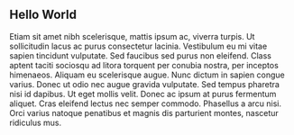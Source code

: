 ## Hello World

Etiam sit amet nibh scelerisque, mattis ipsum ac, viverra turpis. Ut sollicitudin lacus ac purus consectetur lacinia. Vestibulum eu mi vitae sapien tincidunt vulputate. Sed faucibus sed purus non eleifend. Class aptent taciti sociosqu ad litora torquent per conubia nostra, per inceptos himenaeos. Aliquam eu scelerisque augue. Nunc dictum in sapien congue varius. Donec ut odio nec augue gravida vulputate. Sed tempus pharetra nisi id dapibus. Ut eget mollis velit. Donec ac ipsum at purus fermentum aliquet. Cras eleifend lectus nec semper commodo. Phasellus a arcu nisi. Orci varius natoque penatibus et magnis dis parturient montes, nascetur ridiculus mus. 
